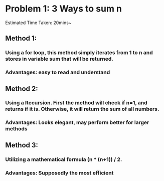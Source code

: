 # Problem 1: 3 Ways to sum n
Estimated Time Taken: 20mins~

## Method 1: 
### Using a for loop, this method simply iterates from 1 to n and stores in variable sum that will be returned.
### Advantages: easy to read and understand

## Method 2:
### Using a Recursion. First the method will check if n=1, and returns if it is. Otherwise, it will return the sum of all numbers.
### Advantages: Looks elegant, may perform better for larger methods

## Method 3: 
### Utilizing a mathematical formula (n * (n+1)) / 2.
### Advantages: Supposedly the most efficient